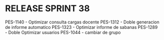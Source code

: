 # RELEASE SPRINT 38
PES-1140 - Optimizar consulta cargas docente
PES-1312 - Doble generacion de informe automatico
PES-1323 - Optimizar informe de sabanas
PES-1289 - Doble Optimizar usuarios
PES-1044 - cambiar de grupo
